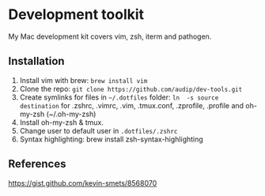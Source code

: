 # Development toolkit

My Mac development kit covers vim, zsh, iterm and pathogen.

## Installation

1. Install vim with brew: `brew install vim`
2. Clone the repo: `git clone https://github.com/audip/dev-tools.git`
3. Create symlinks for files in `~/.dotfiles` folder: `ln  -s source destination` for .zshrc, .vimrc, .vim, .tmux.conf, .zprofile, .profile and oh-my-zsh (~/.oh-my-zsh) 
4. Install oh-my-zsh & tmux.
5. Change user to default user in `.dotfiles/.zshrc`
6. Syntax highlighting: brew install zsh-syntax-highlighting

## References
https://gist.github.com/kevin-smets/8568070
